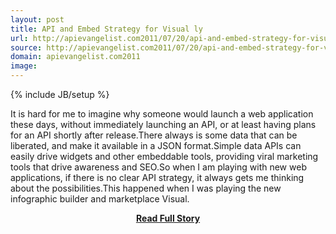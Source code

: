 ```yaml
---
layout: post
title: API and Embed Strategy for Visual ly
url: http://apievangelist.com2011/07/20/api-and-embed-strategy-for-visual-ly/
source: http://apievangelist.com2011/07/20/api-and-embed-strategy-for-visual-ly/
domain: apievangelist.com2011
image: 
---
```

{% include JB/setup %}<p>It is hard for me to imagine why someone would launch a web application these days, without immediately launching an API, or at least having plans for an API shortly after release.There always is some data that can be liberated, and make it available in a JSON format.Simple data APIs can easily drive widgets and other embeddable tools, providing viral marketing tools that drive awareness and SEO.So when I am playing with new web applications, if there is no clear API strategy, it always gets me thinking about the possibilities.This happened when I was playing the new infographic builder and marketplace Visual.</p>
<center><p><a href="http://apievangelist.com2011/07/20/api-and-embed-strategy-for-visual-ly/" style='padding:25px; font-sze:18px; font-weight: bold;'>Read Full Story</a></p></center>
